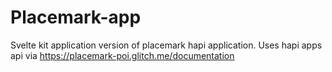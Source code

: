 # Placemark-app

Svelte kit application version of placemark hapi application. Uses hapi apps api via https://placemark-poi.glitch.me/documentation


